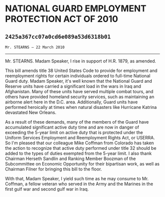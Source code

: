 # NATIONAL GUARD EMPLOYMENT PROTECTION ACT OF 2010
## `2425a367cc07a0cd6e089a53d6318b01`
`Mr. STEARNS — 22 March 2010`

---


Mr. STEARNS. Madam Speaker, I rise in support of H.R. 1879, as 
amended.

This bill amends title 38 United States Code to provide for 
employment and reemployment rights for certain individuals ordered to 
full-time National Guard duty. Madam Speaker, it's well known that the 
National Guard and Reserve units have carried a significant load in the 
wars in Iraq and Afghanistan. Many of these units have served multiple 
combat tours, and others have provided homeland security services, such 
as maintaining an airborne alert here in the D.C. area. Additionally, 
Guard units have performed heroically at times when natural disasters 
like Hurricane Katrina devastated New Orleans.

As a result of these demands, many of the members of the Guard have 
accumulated significant active duty time and are now in danger of 
exceeding the 5-year limit on active duty that is protected under the 
Uniform Services Employment and Reemployment Rights Act, or USERRA. So 
I'm pleased that our colleague Mike Coffman from Colorado has taken the 
action to recognize that active duty performed under title 32 should be 
added to the types of duties exempted from the 5-year limit. I also 
thank Chairman Herseth Sandlin and Ranking Member Boozman of the 
Subcommittee on Economic Opportunity for their bipartisan work, as well 
as Chairman Filner for bringing this bill to the floor.

With that, Madam Speaker, I yield such time as he may consume to Mr. 
Coffman, a fellow veteran who served in the Army and the Marines in the 
first gulf war and second gulf war in Iraq.